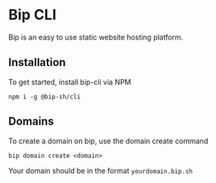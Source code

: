 # Bip CLI

Bip is an easy to use static website hosting platform.

## Installation

To get started, install bip-cli via NPM

```shell
npm i -g @bip-sh/cli
```

## Domains

To create a domain on bip, use the domain create command

```shell
bip domain create <domain>
```

Your domain should be in the format `yourdomain.bip.sh`
